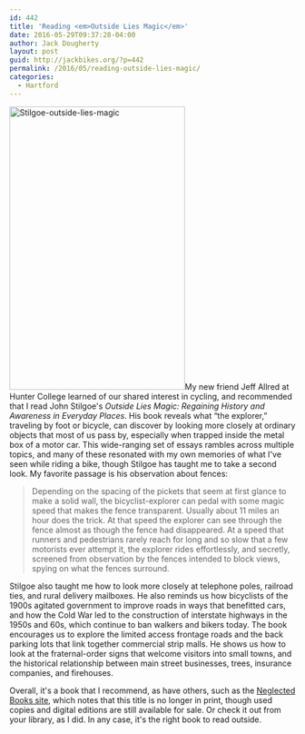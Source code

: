 ```yaml
---
id: 442
title: 'Reading <em>Outside Lies Magic</em>'
date: 2016-05-29T09:37:28-04:00
author: Jack Dougherty
layout: post
guid: http://jackbikes.org/?p=442
permalink: /2016/05/reading-outside-lies-magic/
categories:
  - Hartford
---
```

[<img class="alignright size-full wp-image-443" src="http://jackbikes.org/wp-content/uploads/2016/05/Stilgoe-outside-lies-magic.jpg" alt="Stilgoe-outside-lies-magic" width="309" height="499" srcset="https://jackbikes.org/wp-content/uploads/2016/05/Stilgoe-outside-lies-magic.jpg 309w, https://jackbikes.org/wp-content/uploads/2016/05/Stilgoe-outside-lies-magic-186x300.jpg 186w" sizes="(max-width: 309px) 100vw, 309px" />](http://jackbikes.org/wp-content/uploads/2016/05/Stilgoe-outside-lies-magic.jpg)My new friend Jeff Allred at Hunter College learned of our shared interest in cycling, and recommended that I read John Stilgoe's _Outside Lies Magic: Regaining History and Awareness in Everyday Places_. His book reveals what &#8220;the explorer,&#8221; traveling by foot or bicycle, can discover by looking more closely at ordinary objects that most of us pass by, especially when trapped inside the metal box of a motor car. This wide-ranging set of essays rambles across multiple topics, and many of these resonated with my own memories of what I've seen while riding a bike, though Stilgoe has taught me to take a second look. My favorite passage is his observation about fences:

> Depending on the spacing of the pickets that seem at first glance to make a solid wall, the bicyclist-explorer can pedal with some magic speed that makes the fence transparent. Usually about 11 miles an hour does the trick. At that speed the explorer can see through the fence almost as though the fence had disappeared. At a speed that runners and pedestrians rarely reach for long and so slow that a few motorists ever attempt it, the explorer rides effortlessly, and secretly, screened from observation by the fences intended to block views, spying on what the fences surround.

Stilgoe also taught me how to look more closely at telephone poles, railroad ties, and rural delivery mailboxes. He also reminds us how bicyclists of the 1900s agitated government to improve roads in ways that benefitted cars, and how the Cold War led to the construction of interstate highways in the 1950s and 60s, which continue to ban walkers and bikers today. The book encourages us to explore the limited access frontage roads and the back parking lots that link together commercial strip malls. He shows us how to look at the fraternal-order signs that welcome visitors into small towns, and the historical relationship between main street businesses, trees, insurance companies, and firehouses.

Overall, it's a book that I recommend, as have others, such as the [Neglected Books site](http://neglectedbooks.com/?p=1995), which notes that this title is no longer in print, though used copies and digital editions are still available for sale. Or check it out from your library, as I did. In any case, it's the right book to read outside.

&nbsp;

&nbsp;